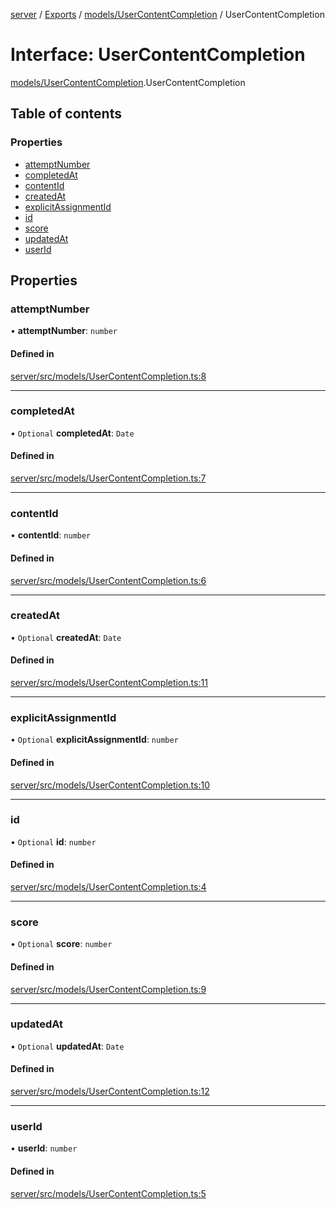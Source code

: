 [server](../README.md) / [Exports](../modules.md) / [models/UserContentCompletion](../modules/models_UserContentCompletion.md) / UserContentCompletion

# Interface: UserContentCompletion

[models/UserContentCompletion](../modules/models_UserContentCompletion.md).UserContentCompletion

## Table of contents

### Properties

- [attemptNumber](models_UserContentCompletion.UserContentCompletion.md#attemptnumber)
- [completedAt](models_UserContentCompletion.UserContentCompletion.md#completedat)
- [contentId](models_UserContentCompletion.UserContentCompletion.md#contentid)
- [createdAt](models_UserContentCompletion.UserContentCompletion.md#createdat)
- [explicitAssignmentId](models_UserContentCompletion.UserContentCompletion.md#explicitassignmentid)
- [id](models_UserContentCompletion.UserContentCompletion.md#id)
- [score](models_UserContentCompletion.UserContentCompletion.md#score)
- [updatedAt](models_UserContentCompletion.UserContentCompletion.md#updatedat)
- [userId](models_UserContentCompletion.UserContentCompletion.md#userid)

## Properties

### attemptNumber

• **attemptNumber**: `number`

#### Defined in

[server/src/models/UserContentCompletion.ts:8](https://github.com/niklas-joh/french-learning-platform/blob/f88c80a984d39a715bd427891d156cc94cff3831/server/src/models/UserContentCompletion.ts#L8)

___

### completedAt

• `Optional` **completedAt**: `Date`

#### Defined in

[server/src/models/UserContentCompletion.ts:7](https://github.com/niklas-joh/french-learning-platform/blob/f88c80a984d39a715bd427891d156cc94cff3831/server/src/models/UserContentCompletion.ts#L7)

___

### contentId

• **contentId**: `number`

#### Defined in

[server/src/models/UserContentCompletion.ts:6](https://github.com/niklas-joh/french-learning-platform/blob/f88c80a984d39a715bd427891d156cc94cff3831/server/src/models/UserContentCompletion.ts#L6)

___

### createdAt

• `Optional` **createdAt**: `Date`

#### Defined in

[server/src/models/UserContentCompletion.ts:11](https://github.com/niklas-joh/french-learning-platform/blob/f88c80a984d39a715bd427891d156cc94cff3831/server/src/models/UserContentCompletion.ts#L11)

___

### explicitAssignmentId

• `Optional` **explicitAssignmentId**: `number`

#### Defined in

[server/src/models/UserContentCompletion.ts:10](https://github.com/niklas-joh/french-learning-platform/blob/f88c80a984d39a715bd427891d156cc94cff3831/server/src/models/UserContentCompletion.ts#L10)

___

### id

• `Optional` **id**: `number`

#### Defined in

[server/src/models/UserContentCompletion.ts:4](https://github.com/niklas-joh/french-learning-platform/blob/f88c80a984d39a715bd427891d156cc94cff3831/server/src/models/UserContentCompletion.ts#L4)

___

### score

• `Optional` **score**: `number`

#### Defined in

[server/src/models/UserContentCompletion.ts:9](https://github.com/niklas-joh/french-learning-platform/blob/f88c80a984d39a715bd427891d156cc94cff3831/server/src/models/UserContentCompletion.ts#L9)

___

### updatedAt

• `Optional` **updatedAt**: `Date`

#### Defined in

[server/src/models/UserContentCompletion.ts:12](https://github.com/niklas-joh/french-learning-platform/blob/f88c80a984d39a715bd427891d156cc94cff3831/server/src/models/UserContentCompletion.ts#L12)

___

### userId

• **userId**: `number`

#### Defined in

[server/src/models/UserContentCompletion.ts:5](https://github.com/niklas-joh/french-learning-platform/blob/f88c80a984d39a715bd427891d156cc94cff3831/server/src/models/UserContentCompletion.ts#L5)
